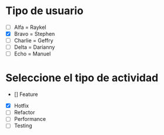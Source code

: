 # Tipo de usuario
- [ ] Alfa = Raykel
- [x] Bravo = Stephen 
- [ ] Charlie = Geffry
- [ ] Delta = Darianny
- [ ] Echo = Manuel

# Seleccione el tipo de actividad
- [] Feature
- [x] Hotfix
- [ ] Refactor
- [ ] Performance
- [ ] Testing
